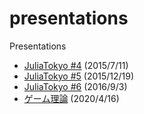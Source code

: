 # presentations
Presentations

* [JuliaTokyo \#4](JuliaTokyo04) (2015/7/11)
* [JuliaTokyo \#5](JuliaTokyo05) (2015/12/19)
* [JuliaTokyo \#6](JuliaTokyo06) (2016/9/3)
* [ゲーム理論](game20) (2020/4/16)
